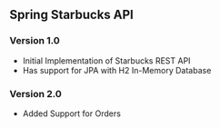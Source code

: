## Spring Starbucks API



### Version 1.0

* Initial Implementation of Starbucks REST API
* Has support for JPA with H2 In-Memory Database


### Version 2.0

* Added Support for Orders



